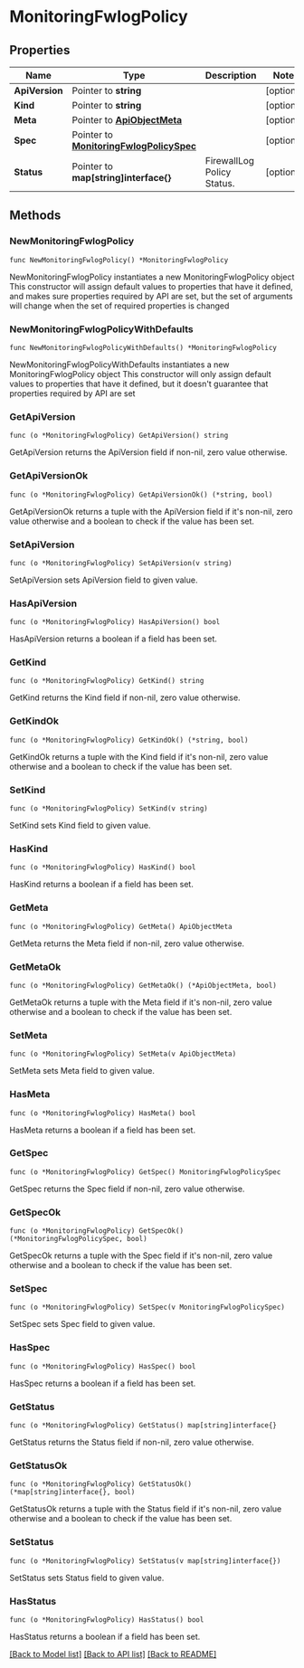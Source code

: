 # MonitoringFwlogPolicy

## Properties

Name | Type | Description | Notes
------------ | ------------- | ------------- | -------------
**ApiVersion** | Pointer to **string** |  | [optional] 
**Kind** | Pointer to **string** |  | [optional] 
**Meta** | Pointer to [**ApiObjectMeta**](apiObjectMeta.md) |  | [optional] 
**Spec** | Pointer to [**MonitoringFwlogPolicySpec**](monitoringFwlogPolicySpec.md) |  | [optional] 
**Status** | Pointer to **map[string]interface{}** | FirewallLog Policy Status. | [optional] 

## Methods

### NewMonitoringFwlogPolicy

`func NewMonitoringFwlogPolicy() *MonitoringFwlogPolicy`

NewMonitoringFwlogPolicy instantiates a new MonitoringFwlogPolicy object
This constructor will assign default values to properties that have it defined,
and makes sure properties required by API are set, but the set of arguments
will change when the set of required properties is changed

### NewMonitoringFwlogPolicyWithDefaults

`func NewMonitoringFwlogPolicyWithDefaults() *MonitoringFwlogPolicy`

NewMonitoringFwlogPolicyWithDefaults instantiates a new MonitoringFwlogPolicy object
This constructor will only assign default values to properties that have it defined,
but it doesn't guarantee that properties required by API are set

### GetApiVersion

`func (o *MonitoringFwlogPolicy) GetApiVersion() string`

GetApiVersion returns the ApiVersion field if non-nil, zero value otherwise.

### GetApiVersionOk

`func (o *MonitoringFwlogPolicy) GetApiVersionOk() (*string, bool)`

GetApiVersionOk returns a tuple with the ApiVersion field if it's non-nil, zero value otherwise
and a boolean to check if the value has been set.

### SetApiVersion

`func (o *MonitoringFwlogPolicy) SetApiVersion(v string)`

SetApiVersion sets ApiVersion field to given value.

### HasApiVersion

`func (o *MonitoringFwlogPolicy) HasApiVersion() bool`

HasApiVersion returns a boolean if a field has been set.

### GetKind

`func (o *MonitoringFwlogPolicy) GetKind() string`

GetKind returns the Kind field if non-nil, zero value otherwise.

### GetKindOk

`func (o *MonitoringFwlogPolicy) GetKindOk() (*string, bool)`

GetKindOk returns a tuple with the Kind field if it's non-nil, zero value otherwise
and a boolean to check if the value has been set.

### SetKind

`func (o *MonitoringFwlogPolicy) SetKind(v string)`

SetKind sets Kind field to given value.

### HasKind

`func (o *MonitoringFwlogPolicy) HasKind() bool`

HasKind returns a boolean if a field has been set.

### GetMeta

`func (o *MonitoringFwlogPolicy) GetMeta() ApiObjectMeta`

GetMeta returns the Meta field if non-nil, zero value otherwise.

### GetMetaOk

`func (o *MonitoringFwlogPolicy) GetMetaOk() (*ApiObjectMeta, bool)`

GetMetaOk returns a tuple with the Meta field if it's non-nil, zero value otherwise
and a boolean to check if the value has been set.

### SetMeta

`func (o *MonitoringFwlogPolicy) SetMeta(v ApiObjectMeta)`

SetMeta sets Meta field to given value.

### HasMeta

`func (o *MonitoringFwlogPolicy) HasMeta() bool`

HasMeta returns a boolean if a field has been set.

### GetSpec

`func (o *MonitoringFwlogPolicy) GetSpec() MonitoringFwlogPolicySpec`

GetSpec returns the Spec field if non-nil, zero value otherwise.

### GetSpecOk

`func (o *MonitoringFwlogPolicy) GetSpecOk() (*MonitoringFwlogPolicySpec, bool)`

GetSpecOk returns a tuple with the Spec field if it's non-nil, zero value otherwise
and a boolean to check if the value has been set.

### SetSpec

`func (o *MonitoringFwlogPolicy) SetSpec(v MonitoringFwlogPolicySpec)`

SetSpec sets Spec field to given value.

### HasSpec

`func (o *MonitoringFwlogPolicy) HasSpec() bool`

HasSpec returns a boolean if a field has been set.

### GetStatus

`func (o *MonitoringFwlogPolicy) GetStatus() map[string]interface{}`

GetStatus returns the Status field if non-nil, zero value otherwise.

### GetStatusOk

`func (o *MonitoringFwlogPolicy) GetStatusOk() (*map[string]interface{}, bool)`

GetStatusOk returns a tuple with the Status field if it's non-nil, zero value otherwise
and a boolean to check if the value has been set.

### SetStatus

`func (o *MonitoringFwlogPolicy) SetStatus(v map[string]interface{})`

SetStatus sets Status field to given value.

### HasStatus

`func (o *MonitoringFwlogPolicy) HasStatus() bool`

HasStatus returns a boolean if a field has been set.


[[Back to Model list]](../README.md#documentation-for-models) [[Back to API list]](../README.md#documentation-for-api-endpoints) [[Back to README]](../README.md)


